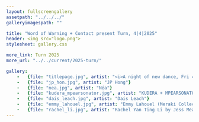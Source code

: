 ```yaml
---
layout: fullscreengallery
assetpath: "../../../"
galleryimagespath: ""

title: "Word of Warning + Contact present Turn, 4|4|2025"
header: <img src="logo.png">
stylesheet: gallery.css

more_link: Turn 2025
more_url: "../../current/2025-turn/"

gallery:
    -   {file: "titlepage.jpg", artist: "<i>A night of new dance, Fri 4 April 2025</i> · Umami i! by Joel Chester Fildes"}
    -   {file: "jp_hon.jpg", artist: "JP Hong"}
    -   {file: "nea.jpg", artist: "Néa"}
    -   {file: "kudera_mpearsonator.jpg", artist: "KUDERA + MPEARSONATOR by Noel Jones"}
    -   {file: "dais_leach.jpg", artist: "Dais Leach"}
    -   {file: "emmy_lahouel.jpg", artist: "Emmy Lahouel (Meraki Collective)"}
    -   {file: "rachel_li.jpg", artist: "Rachel Yan Ting Li by Jess Meade"}
---
```

